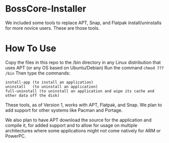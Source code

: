 # BossCore-Installer
We included some tools to replace APT, Snap, and Flatpak install/uninstalls for more novice users. These are those tools.

# How To Use
Copy the files in this repo to the /bin directory in any Linux distribution that uses APT (or any OS based on Ubuntu/Debian)
Run the command ```chmod 777 /bin```
Then type the commands:
```
install-app (to install an application)
uninstall   (to uninstall an application)
full-uninstall (to uninstall an application and wipe its cache and other data off the disk)
```
These tools, as of Version 1, works with APT, Flatpak, and Snap. We plan to add support for other systems like Pacman and Portage.

We also plan to have APT download the source for the application and compile it, for added support and to allow for usage on multiple architectures where some applications might not come natively for ARM or PowerPC.
